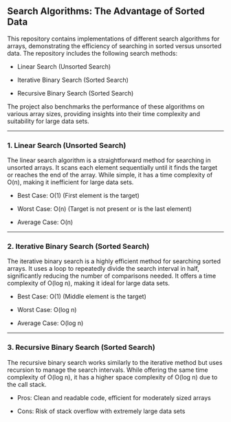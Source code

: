 ## Search Algorithms: The Advantage of Sorted Data

This repository contains implementations of different search algorithms for arrays, demonstrating the efficiency of searching in sorted versus unsorted data. The repository includes the following search methods:

- Linear Search (Unsorted Search)

- Iterative Binary Search (Sorted Search)

- Recursive Binary Search (Sorted Search)

The project also benchmarks the performance of these algorithms on various array sizes, providing insights into their time complexity and suitability for large data sets.

--- 

### 1. Linear Search (Unsorted Search)

The linear search algorithm is a straightforward method for searching in unsorted arrays. It scans each element sequentially until it finds the target or reaches the end of the array. While simple, it has a time complexity of O(n), making it inefficient for large data sets.

- Best Case: O(1) (First element is the target)

- Worst Case: O(n) (Target is not present or is the last element)

- Average Case: O(n)

---

### 2. Iterative Binary Search (Sorted Search)

The iterative binary search is a highly efficient method for searching sorted arrays. It uses a loop to repeatedly divide the search interval in half, significantly reducing the number of comparisons needed. It offers a time complexity of O(log n), making it ideal for large data sets.

- Best Case: O(1) (Middle element is the target)

- Worst Case: O(log n)

- Average Case: O(log n)

---

### 3. Recursive Binary Search (Sorted Search)

The recursive binary search works similarly to the iterative method but uses recursion to manage the search intervals. While offering the same time complexity of O(log n), it has a higher space complexity of O(log n) due to the call stack.

- Pros: Clean and readable code, efficient for moderately sized arrays

- Cons: Risk of stack overflow with extremely large data sets
